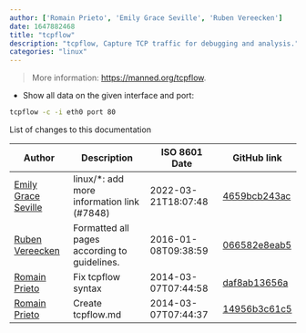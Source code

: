 ```yaml
---
author: ['Romain Prieto', 'Emily Grace Seville', 'Ruben Vereecken']
date: 1647882468
title: "tcpflow"
description: "tcpflow, Capture TCP traffic for debugging and analysis."
categories: "linux"
---
```

> More information: <https://manned.org/tcpflow>.

- Show all data on the given interface and port:

```bash
tcpflow -c -i eth0 port 80
```
List of changes to this documentation


Author | Description | ISO 8601 Date | GitHub link
------|-----|-----|-----
[Emily Grace Seville](mailto:emilyseville7cf@gmail.com) | linux/*: add more information link (#7848) | 2022-03-21T18:07:48 | [4659bcb243ac](https://github.com/tldr-pages/tldr/commit/4659bcb243ac572c9e0c95117097801f1e62bda4)
[Ruben Vereecken](mailto:rubenvereecken@gmail.com) | Formatted all pages according to guidelines. | 2016-01-08T09:38:59 | [066582e8eab5](https://github.com/tldr-pages/tldr/commit/066582e8eab57bce9861cc8d379e158d61f1cc95)
[Romain Prieto](mailto:choicesmade@gmail.com) | Fix tcpflow syntax | 2014-03-07T07:44:58 | [daf8ab13656a](https://github.com/tldr-pages/tldr/commit/daf8ab13656a888b71eb5bc4fa92155c22e4ea93)
[Romain Prieto](mailto:choicesmade@gmail.com) | Create tcpflow.md | 2014-03-07T07:44:37 | [14956b3c61c5](https://github.com/tldr-pages/tldr/commit/14956b3c61c5279c46d1aa07429950fc35603a6b)

